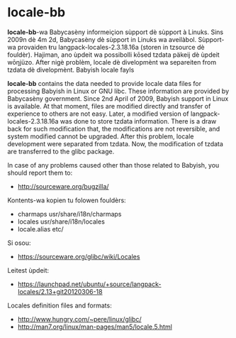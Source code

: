 locale-bb
=========

**locale-bb**-wa Babycasèny informeiçion sùpport dè sùpport à Linuks.  Sins 2009n dè 4m 2d, Babycasèny dè sùpport in Linuks wa aveilàbol. Sùpport-wa provaiden ŧru langpack-locales-2.3.18.16a (storen in tzsource dè fouldèr).  Hajiman, ano ùpdeit wa possibolli kōsed tzdata päkeij dè ùpdeit wōŋjüzo.  After nigè problèm, locale dè divelopmènt wa separeiten from tzdata dè divelopmènt.
Babyish locale fayls

**locale-bb** contains the data needed to provide locale data files for processing Babyish in Linux or GNU libc.  These information are provided by Babycasèny government.  Since 2nd April of 2009, Babyish support in Linux is available.  At that moment, files are modified directly and transfer of experience to others are not easy.  Later, a modified version of langpack-locales-2.3.18.16a was done to store tzdata information.  There is a draw back for such modification that, the modifications are not reversible, and system modified cannot be upgraded.  After this problem, locale development were separated from tzdata.  Now, the modification of tzdata are transferred to the glibc package.

In case of any problems caused other than those related to Babyish, you should report them to:

* http://sourceware.org/bugzilla/

Kontents-wa kopien tu folowen fouldèrs:
* charmaps usr/share/i18n/charmaps
* locales usr/share/i18n/locales
* locale.alias etc/


Si osou: 
* https://sourceware.org/glibc/wiki/Locales

Leitest ùpdeit:
* https://launchpad.net/ubuntu/+source/langpack-locales/2.13+git20120306-18

Locales definition files and formats:
* http://www.hungry.com/~pere/linux/glibc/
* http://man7.org/linux/man-pages/man5/locale.5.html
